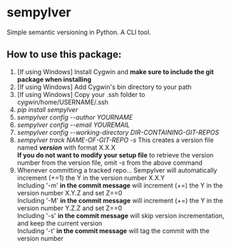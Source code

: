 # sempylver
Simple semantic versioning in Python. A CLI tool.

## How to use this package:
1. [If using Windows] Install Cygwin and **make sure to include the git package when installing**
2. [If using Windows] Add Cygwin's bin directory to your path
3. [If using Windows] Copy your .ssh folder to cygwin/home/USERNAME/.ssh
4. *pip install sempylver*
5. *sempylver config --author YOURNAME*
6. *sempylver config --email YOUREMAIL*
7. *sempylver config --working-directory DIR-CONTAINING-GIT-REPOS*
8. *sempylver track NAME-OF-GIT-REPO -s*
   This creates a version file named *__version__* with format X.X.X  
   **If you do not want to modify your setup file** to retrieve the version number from the version file, omit *-s* from the above command  
9. Whenever committing a tracked repo...
   Sempylver will automatically increment (+=1) the Y in the version number X.X.Y  
   Including '-m' **in the commit message** will increment (+=) the Y in the version number X.Y.Z and set Z==0  
   Including '-M' **in the commit message** will increment (+=) the Y in the version number Y.Z.Z and set Z==0  
   Including '-s' **in the commit message** will skip version incrementation, and keep the current version  
   Including '-t' **in the commit message** will tag the commit with the version number
